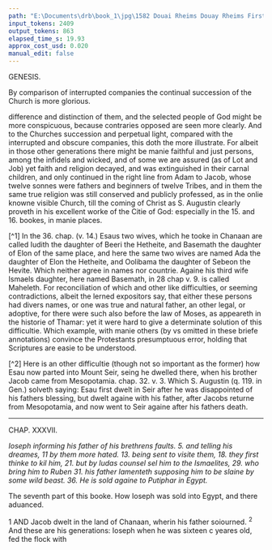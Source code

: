 ```yaml
---
path: "E:\Documents\drb\book_1\jpg\1582 Douai Rheims Douay Rheims First Edition  1 of 3 1609 Old Testament.pdf-135.jpg"
input_tokens: 2409
output_tokens: 863
elapsed_time_s: 19.93
approx_cost_usd: 0.020
manual_edit: false
---
```

GENESIS.

<aside>By comparison of interrupted companies the continual succession of the Church is more glorious.</aside>

difference and distinction of them, and the selected people of God might be more conspicuous, because contraries opposed are seen more clearly. And to the Churches succession and perpetual light, compared with the interrupted and obscure companies, this doth the more illustrate. For albeit in those other generations there might be manie faithful and just persons, among the infidels and wicked, and of some we are assured (as of Lot and Job) yet faith and religion decayed, and was extinguished in their carnal children, and only continued in the right line from Adam to Jacob, whose twelve sonnes were fathers and beginners of twelve Tribes, and in them the same true religion was still conserved and publicly professed, as in the onlie knowne visible Church, till the coming of Christ as S. Augustin clearly proveth in his excellent worke of the Citie of God: especially in the 15. and 16. bookes, in manie places.

[^1] In the 36. chap. (v. 14.) Esaus two wives, which he tooke in Chanaan are called Iudith the daughter of Beeri the Hetheite, and Basemath the daughter of Elon of the same place, and here the same two wives are named Ada the daughter of Elon the Hetheite, and Oolibama the daughter of Sebeon the Hevite. Which neither agree in names nor countrie. Againe his third wife Ismaels daughter, here named Basemath, in 28 chap v. 9. is called Maheleth. For reconciliation of which and other like difficulties, or seeming contradictions, albeit the lerned expositors say, that either these persons had divers names, or one was true and natural father, an other legal, or adoptive, for there were such also before the law of Moses, as appeareth in the historie of Thamar: yet it were hard to give a determinate solution of this difficultie. Which example, with manie others (by vs omitted in these briefe annotations) convince the Protestants presumptuous error, holding that Scriptures are easie to be understood.

[^2] Here is an other difficultie (though not so important as the former) how Esau now parted into Mount Seir, seing he dwelled there, when his brother Jacob came from Mesopotamia. chap. 32. v. 3. Which S. Augustin (q. 119. in Gen.) solveth saying: Esau first dwelt in Seir after he was disappointed of his fathers blessing, but dwelt againe with his father, after Jacobs returne from Mesopotamia, and now went to Seir againe after his fathers death.

---

CHAP. XXXVII.

*Ioseph informing his father of his brethrens faults. 5. and telling his dreames, 11 by them more hated. 13. being sent to visite them, 18. they first thinke to kil him, 21. but by Iudas counsel sel him to the Ismaelites, 29. who bring him to Ruben 31. his father lamenteth supposing him to be slaine by some wild beast. 36. He is sold againe to Putiphar in Egypt.*

<aside>The seventh part of this booke. How Ioseph was sold into Egypt, and there aduanced.</aside>

1 AND Jacob dwelt in the land of Chanaan, wherin his father soiourned. <sup>2</sup> And these are his generations: Ioseph when he was sixteen c yeares old, fed the flock with